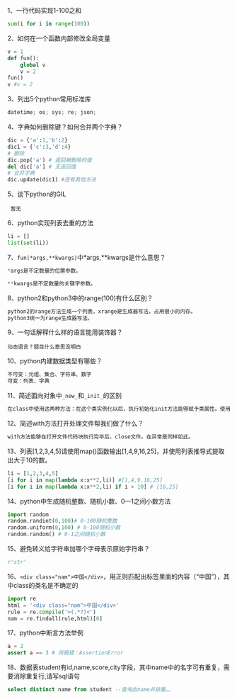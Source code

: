 1、一行代码实现1-100之和

```python
sum(i for i in range(100))
```

2、如何在一个函数内部修改全局变量

```python
v = 1
def fun():
    global v
    v = 2
fun()
v #v = 2
```

3、列出5个python常用标准库

```python
datetime; os; sys; re; json;
```

4、字典如何删除键？如何合并两个字典？

```python
dic = {'a':1,'b':2}
dic1 = {'c':3,'d':4}
# 删除
dic.pop('a') # 返回被删除的值
del dic['a'] # 无返回值
# 合并字典
dic.update(dic1) #还有其他方法
```

5、谈下python的GIL

``` 暂无```

6、python实现列表去重的方法

```python
li = []
list(set(li))
```

7、```fun(*args,**kwargs)```中*args,**kwargs是什么意思？

```python
*args是不定数量的位置参数。

**kwargs是不定数量的关键字参数。
```

8、python2和python3中的range(100)有什么区别？

```python
python2的range方法生成一个列表，xrange是生成器写法，占用很小的内存。
python3统一为range生成器写法。
```

9、一句话解释什么样的语言能用装饰器？

```动态语言？题目什么意思没明白```

10、python内建数据类型有哪些？

```python
不可变：元组、集合、字符串、数字
可变：列表、字典
```

11、简述面向对象中```_new_```和```_init_```的区别

```python
在class中使用这两种方法：在这个类实例化以后，执行初始化init方法能够赋予类属性。使用new方法，是在实例化之前，执行new方法返回一个类。
```

12、简述with方法打开处理文件帮我们做了什么？

```python
with方法能够在打开文件代码块执行完毕后，close文件。在异常是同样如此。
```

13、列表[1,2,3,4,5]请使用map()函数输出[1,4,9,16,25]，并使用列表推导式提取出大于10的数。

```python
li = [1,2,3,4,5]
[i for i in map(lambda x:x**2,li)] #[1,4,9,16,25]
[i for i in map(lambda x:x**2,li) if i > 10] # [16,25]
```

14、python中生成随机整数、随机小数、0—1之间小数方法 

```python
import random
random.randint(0,100)# 0-100随机整数
random.uniform(0,100) # 0-100随机小数 
random.random() # 0-1之间随机小数
```

15、避免转义给字符串加哪个字母表示原始字符串？ 

```python
r'str'
```

16、```<div class="nam">中国</div>```，用正则匹配出标签里面的内容（“中国”），其中class的类名是不确定的 

```python
import re
html = '<div class="nam">中国</div>'
rule = re.compile('>(.*?)<')
nam = re.findall(rule,html)[0]
```

17、python中断言方法举例 

```python
a = 2
assert a == 3 # 将报错：AssertionError
```

18、数据表student有id,name,score,city字段，其中name中的名字可有重复，需要消除重复行,请写sql语句 

```sql
select distinct name from student --查询出name并排重。。
```


